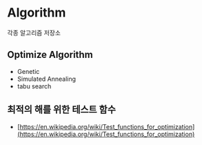 # Algorithm
각종 알고리즘 저장소

## Optimize Algorithm
- Genetic
- Simulated Annealing
- tabu search

## 최적의 해를 위한 테스트 함수
- [https://en.wikipedia.org/wiki/Test_functions_for_optimization](https://en.wikipedia.org/wiki/Test_functions_for_optimization)
